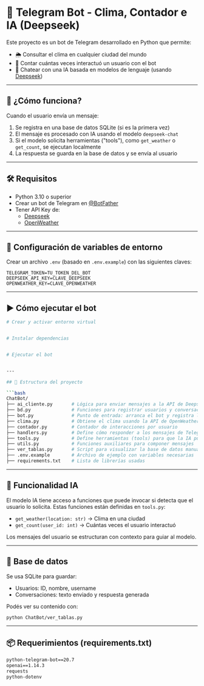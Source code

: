 # 🤖 Telegram Bot - Clima, Contador e IA (Deepseek)

Este proyecto es un bot de Telegram desarrollado en Python que permite:

- 🌦️ Consultar el clima en cualquier ciudad del mundo
- 🧮 Contar cuántas veces interactuó un usuario con el bot
- 💬 Chatear con una IA basada en modelos de lenguaje (usando [Deepseek](https://deepseek.com))

---

## 🚀 ¿Cómo funciona?

Cuando el usuario envía un mensaje:

1. Se registra en una base de datos SQLite (si es la primera vez)
2. El mensaje es procesado con IA usando el modelo `deepseek-chat`
3. Si el modelo solicita herramientas ("tools"), como `get_weather` o `get_count`, se ejecutan localmente
4. La respuesta se guarda en la base de datos y se envía al usuario

---

## 🛠️ Requisitos

- Python 3.10 o superior 
- Crear un bot de Telegram en [@BotFather](https://t.me/BotFather)
- Tener API Key de:
  - [Deepseek](https://platform.deepseek.com)
  - [OpenWeather](https://openweathermap.org/api)

---

## 🔐 Configuración de variables de entorno

Crear un archivo `.env` (basado en `.env.example`) con las siguientes claves:

```env
TELEGRAM_TOKEN=TU_TOKEN_DEL_BOT
DEEPSEEK_API_KEY=CLAVE_DEEPSEEK
OPENWEATHER_KEY=CLAVE_OPENWEATHER
```

---

## ▶️ Cómo ejecutar el bot

```bash
# Crear y activar entorno virtual 


# Instalar dependencias


# Ejecutar el bot


---

## 📁 Estructura del proyecto

```bash
ChatBot/
├── ai_cliente.py       # Lógica para enviar mensajes a la API de Deepseek
├── bd.py               # Funciones para registrar usuarios y conversaciones en SQLite
├── bot.py              # Punto de entrada: arranca el bot y registra los handlers
├── clima.py            # Obtiene el clima usando la API de OpenWeather
├── contador.py         # Contador de interacciones por usuario
├── handlers.py         # Define cómo responder a los mensajes de Telegram
├── tools.py            # Define herramientas (tools) para que la IA pueda invocar funciones
├── utils.py            # Funciones auxiliares para componer mensajes
├── ver_tablas.py       # Script para visualizar la base de datos manualmente
├── .env.example        # Archivo de ejemplo con variables necesarias
├── requirements.txt    # Lista de librerías usadas

```

---

## 🧠 Funcionalidad IA

El modelo IA tiene acceso a funciones que puede invocar si detecta que el usuario lo solicita. Estas funciones están definidas en `tools.py`:

- `get_weather(location: str)` → Clima en una ciudad
- `get_count(user_id: int)` → Cuántas veces el usuario interactuó

Los mensajes del usuario se estructuran con contexto para guiar al modelo.

---

## 💾 Base de datos

Se usa SQLite para guardar:

- Usuarios: ID, nombre, username
- Conversaciones: texto enviado y respuesta generada

Podés ver su contenido con:

```bash
python ChatBot/ver_tablas.py
```

---

## 📦 Requerimientos (requirements.txt)

```txt
python-telegram-bot==20.7
openai==1.14.3
requests
python-dotenv
```



